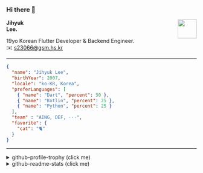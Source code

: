### Hi there 👋
<img src="https://github.githubassets.com/images/mona-loading-default.gif" width="50px" align="right">
</a>

**Jihyuk\
Lee.**

19yo Korean Flutter Developer & Backend Engineer.\
✉️ <s23066@gsm.hs.kr>

---

```json
{
  "name": "Jihyuk Lee",
  "birthYear": 2007,
  "locale": "ko-KR, Korea",
  "preferLanguages": [
    { "name": "Dart", "percent": 50 },
    { "name": "Kotlin", "percent": 25 },
    { "name": "Python", "percent": 25 }
  ],
  "team" : "AING, DEF, ···",
  "favorite": {
    "cat": "🐈"
  }
}
```
---
<details>
  <summary>github-profile-trophy (click me)</summary>
  
![](https://github-profile-trophy.vercel.app/?username=withJihyuk&row=1&column=8&theme=nord)
  
</details>
<details>
  <summary>github-readme-stats (click me)</summary>
  
<!--START_SECTION:waka-->
![Code Time](http://img.shields.io/badge/Code%20Time-910%20hrs%2044%20mins-blue)

![Lines of code](https://img.shields.io/badge/%EC%A0%80%EB%8A%94%20%EC%97%AC%ED%83%9C%EA%B9%8C%EC%A7%80%20-723.2%20thousand%20%EC%A4%84%EC%9D%98%20%EC%BD%94%EB%93%9C%EB%A5%BC%20%EC%9E%91%EC%84%B1%ED%96%88%EC%96%B4%EC%9A%94.-blue)

**저는 아침형 인간이에요. 🐤** 

```text
🌞 아침                     754 commits         █████░░░░░░░░░░░░░░░░░░░░   20.40 % 
🌆 낮　                     1277 commits        █████████░░░░░░░░░░░░░░░░   34.55 % 
🌃 저녁                     1326 commits        █████████░░░░░░░░░░░░░░░░   35.88 % 
🌙 밤　                     339 commits         ██░░░░░░░░░░░░░░░░░░░░░░░   09.17 % 
```


📊 **저는 이번주를 이렇게 시간을 보냈어요.** 

```text
🕑︎ Timezone: Asia/Seoul

💬 프로그래밍 언어들: 
Kotlin                   10 hrs 58 mins      ███████████████████░░░░░░   77.08 % 
YAML                     2 hrs 34 mins       █████░░░░░░░░░░░░░░░░░░░░   18.09 % 
Dart                     16 mins             ░░░░░░░░░░░░░░░░░░░░░░░░░   01.89 % 
Dockerfile               15 mins             ░░░░░░░░░░░░░░░░░░░░░░░░░   01.78 % 
Markdown                 4 mins              ░░░░░░░░░░░░░░░░░░░░░░░░░   00.52 % 

🔥 에디터들: 
IntelliJ IDEA            13 hrs              ███████████████████████░░   91.34 % 
VS Code                  1 hr 14 mins        ██░░░░░░░░░░░░░░░░░░░░░░░   08.66 % 

💻 운영 체제들: 
Mac                      14 hrs 14 mins      █████████████████████████   100.00 % 
```


 Last Updated on 21/06/2025 18:50:02 UTC
<!--END_SECTION:waka-->

</details>

</div>


